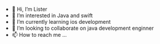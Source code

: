 - 👋 Hi, I’m Lister
- 👀 I’m interested in Java and swift
- 🌱 I’m currently learning ios development
- 💞️ I’m looking to collaborate on java development enginner
- 📫 How to reach me ...

<!---
547837/547837 is a ✨ special ✨ repository because its `README.md` (this file) appears on your GitHub profile.
You can click the Preview link to take a look at your changes.
--->
